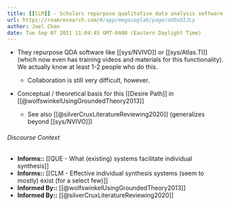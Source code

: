 ```yaml
---
title: [[CLM]] - Scholars repurpose qualitative data analysis software to facilitate synthesis
url: https://roamresearch.com/#/app/megacoglab/page/aVDxDIJLy
author: Joel Chan
date: Tue Sep 07 2021 11:04:45 GMT-0400 (Eastern Daylight Time)
---
```


- They repurpose QDA software like [[sys/NVIVO]] or [[sys/Atlas.TI]] (which now even has training videos and materials for this functionality). We actually know at least 1-2 people who do this.

    - Collaboration is still very difficult, however.
- Conceptual / theoretical basis for this [[Desire Path]] in [[@wolfswinkelUsingGroundedTheory2013]]

    - See also [[@silverCruxLiteratureReviewing2020]] (generalizes beyond [[sys/NVIVO]])

###### Discourse Context

- **Informs::** [[QUE - What (existing) systems facilitate individual synthesis]]
- **Informs::** [[CLM - Effective individual synthesis systems (seem to mostly) exist (for a select few)]]
- **Informed By::** [[@wolfswinkelUsingGroundedTheory2013]]
- **Informed By::** [[@silverCruxLiteratureReviewing2020]]
